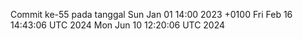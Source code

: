 Commit ke-55 pada tanggal Sun Jan 01 14:00 2023 +0100
Fri Feb 16 14:43:06 UTC 2024
Mon Jun 10 12:20:06 UTC 2024

